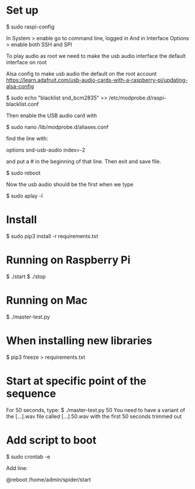 # Set up

$ sudo raspi-config

In System > enable go to command line, logged in
And in Interface Options > enable both SSH and SPI

To play audio as root we need to make the usb audio interface the default interface on root

Alsa config to make usb audio the default on the root account
https://learn.adafruit.com/usb-audio-cards-with-a-raspberry-pi/updating-alsa-config

$ sudo echo "blacklist snd_bcm2835" >> /etc/modprobe.d/raspi-blacklist.conf

Then enable the USB audio card with

$ sudo nano /lib/modprobe.d/aliases.conf

find the line with:

options snd-usb-audio index=-2

and put a # in the beginning of that line. Then exit and save file.

$ sudo reboot

Now the usb audio should be the first when we type

$ sudo aplay -l

# Install

$ sudo pip3 install -r requirements.txt

# Running on Raspberry Pi

$ ./start
$ ./stop

# Running on Mac

$ ./master-test.py

# When installing new libraries

$ pip3 freeze > requirements.txt

# Start at specific point of the sequence

For 50 seconds, type:
$ ./master-test.py 50
You need to have a variant of the [...].wav file called [...].50.wav with the first 50 seconds trimmed out

# Add script to boot

$ sudo crontab -e

Add line:

@reboot /home/admin/spider/start